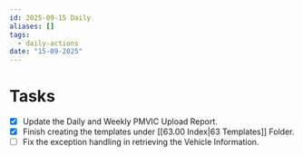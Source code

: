 ```yaml
---
id: 2025-09-15 Daily
aliases: []
tags:
  - daily-actions
date: "15-09-2025"
---
```


# Tasks

- [x] Update the Daily and Weekly PMVIC Upload Report.
- [x] Finish creating the templates under [[63.00 Index|63 Templates]] Folder.
- [ ] Fix the exception handling in retrieving the Vehicle Information.
